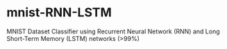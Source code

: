 # mnist-RNN-LSTM
MNIST Dataset Classifier using Recurrent Neural Network (RNN) and Long Short-Term Memory (LSTM) networks (>99%)

